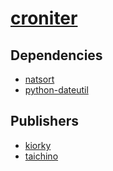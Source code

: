# [croniter](https://pypi.org/project/croniter)

## Dependencies
- [natsort](packages/n/natsort.md)
- [python-dateutil](packages/p/python-dateutil.md)



## Publishers
- [kiorky](https://pypi.org/user/kiorky)
- [taichino](https://pypi.org/user/taichino)

